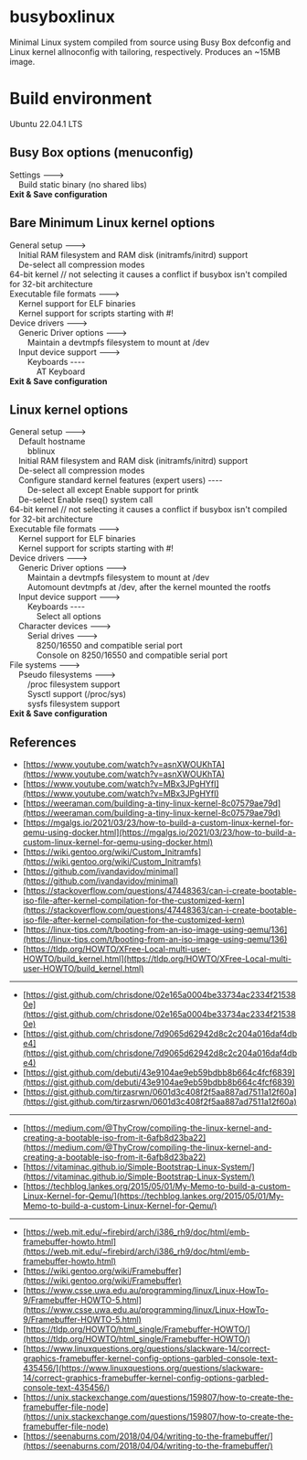 # busyboxlinux
Minimal Linux system compiled from source using Busy Box defconfig and Linux kernel allnoconfig with tailoring, respectively. Produces an ~15MB image.

# Build environment
Ubuntu 22.04.1 LTS

## Busy Box options (menuconfig)
Settings --->  
&nbsp;&nbsp;&nbsp;&nbsp;Build static binary (no shared libs)  
**Exit & Save configuration**

## Bare Minimum Linux kernel options
General setup --->  
&nbsp;&nbsp;&nbsp;&nbsp;Initial RAM filesystem and RAM disk (initramfs/initrd) support  
&nbsp;&nbsp;&nbsp;&nbsp;De-select all compression modes  
64-bit kernel // not selecting it causes a conflict if busybox isn't compiled for 32-bit architecture  
Executable file formats --->  
&nbsp;&nbsp;&nbsp;&nbsp;Kernel support for ELF binaries  
&nbsp;&nbsp;&nbsp;&nbsp;Kernel support for scripts starting with #!  
Device drivers --->  
&nbsp;&nbsp;&nbsp;&nbsp;Generic Driver options --->  
&nbsp;&nbsp;&nbsp;&nbsp;&nbsp;&nbsp;&nbsp;&nbsp;Maintain a devtmpfs filesystem to mount at /dev  
&nbsp;&nbsp;&nbsp;&nbsp;Input device support --->  
&nbsp;&nbsp;&nbsp;&nbsp;&nbsp;&nbsp;&nbsp;&nbsp;Keyboards ----  
&nbsp;&nbsp;&nbsp;&nbsp;&nbsp;&nbsp;&nbsp;&nbsp;&nbsp;&nbsp;&nbsp;&nbsp;AT Keyboard  
**Exit & Save configuration**

## Linux kernel options
General setup --->  
&nbsp;&nbsp;&nbsp;&nbsp;Default hostname  
&nbsp;&nbsp;&nbsp;&nbsp;&nbsp;&nbsp;&nbsp;&nbsp;bblinux  
&nbsp;&nbsp;&nbsp;&nbsp;Initial RAM filesystem and RAM disk (initramfs/initrd) support  
&nbsp;&nbsp;&nbsp;&nbsp;De-select all compression modes  
&nbsp;&nbsp;&nbsp;&nbsp;Configure standard kernel features (expert users) ----  
&nbsp;&nbsp;&nbsp;&nbsp;&nbsp;&nbsp;&nbsp;&nbsp;De-select all except Enable support for printk  
&nbsp;&nbsp;&nbsp;&nbsp;De-select Enable rseq() system call  
64-bit kernel // not selecting it causes a conflict if busybox isn't compiled for 32-bit architecture  
Executable file formats --->  
&nbsp;&nbsp;&nbsp;&nbsp;Kernel support for ELF binaries  
&nbsp;&nbsp;&nbsp;&nbsp;Kernel support for scripts starting with #!  
Device drivers --->  
&nbsp;&nbsp;&nbsp;&nbsp;Generic Driver options --->  
&nbsp;&nbsp;&nbsp;&nbsp;&nbsp;&nbsp;&nbsp;&nbsp;Maintain a devtmpfs filesystem to mount at /dev  
&nbsp;&nbsp;&nbsp;&nbsp;&nbsp;&nbsp;&nbsp;&nbsp;Automount devtmpfs at /dev, after the kernel mounted the rootfs  
&nbsp;&nbsp;&nbsp;&nbsp;Input device support --->  
&nbsp;&nbsp;&nbsp;&nbsp;&nbsp;&nbsp;&nbsp;&nbsp;Keyboards ----  
&nbsp;&nbsp;&nbsp;&nbsp;&nbsp;&nbsp;&nbsp;&nbsp;&nbsp;&nbsp;&nbsp;&nbsp;Select all options  
&nbsp;&nbsp;&nbsp;&nbsp;Character devices --->  
&nbsp;&nbsp;&nbsp;&nbsp;&nbsp;&nbsp;&nbsp;&nbsp;Serial drives --->  
&nbsp;&nbsp;&nbsp;&nbsp;&nbsp;&nbsp;&nbsp;&nbsp;&nbsp;&nbsp;&nbsp;&nbsp;8250/16550 and compatible serial port  
&nbsp;&nbsp;&nbsp;&nbsp;&nbsp;&nbsp;&nbsp;&nbsp;&nbsp;&nbsp;&nbsp;&nbsp;Console on 8250/16550 and compatible serial port  
File systems --->  
&nbsp;&nbsp;&nbsp;&nbsp;Pseudo filesystems --->  
&nbsp;&nbsp;&nbsp;&nbsp;&nbsp;&nbsp;&nbsp;&nbsp;/proc filesystem support  
&nbsp;&nbsp;&nbsp;&nbsp;&nbsp;&nbsp;&nbsp;&nbsp;Sysctl support (/proc/sys)  
&nbsp;&nbsp;&nbsp;&nbsp;&nbsp;&nbsp;&nbsp;&nbsp;sysfs filesystem support  
**Exit & Save configuration**

## References
* [https://www.youtube.com/watch?v=asnXWOUKhTA](https://www.youtube.com/watch?v=asnXWOUKhTA)
* [https://www.youtube.com/watch?v=MBx3JPgHYfI](https://www.youtube.com/watch?v=MBx3JPgHYfI)
* [https://weeraman.com/building-a-tiny-linux-kernel-8c07579ae79d](https://weeraman.com/building-a-tiny-linux-kernel-8c07579ae79d)
* [https://mgalgs.io/2021/03/23/how-to-build-a-custom-linux-kernel-for-qemu-using-docker.html](https://mgalgs.io/2021/03/23/how-to-build-a-custom-linux-kernel-for-qemu-using-docker.html)
* [https://wiki.gentoo.org/wiki/Custom_Initramfs](https://wiki.gentoo.org/wiki/Custom_Initramfs)
* [https://github.com/ivandavidov/minimal](https://github.com/ivandavidov/minimal)
* [https://stackoverflow.com/questions/47448363/can-i-create-bootable-iso-file-after-kernel-compilation-for-the-customized-kern](https://stackoverflow.com/questions/47448363/can-i-create-bootable-iso-file-after-kernel-compilation-for-the-customized-kern)
* [https://linux-tips.com/t/booting-from-an-iso-image-using-qemu/136](https://linux-tips.com/t/booting-from-an-iso-image-using-qemu/136)
* [https://tldp.org/HOWTO/XFree-Local-multi-user-HOWTO/build_kernel.html](https://tldp.org/HOWTO/XFree-Local-multi-user-HOWTO/build_kernel.html)
---

* [https://gist.github.com/chrisdone/02e165a0004be33734ac2334f215380e](https://gist.github.com/chrisdone/02e165a0004be33734ac2334f215380e)
* [https://gist.github.com/chrisdone/7d9065d62942d8c2c204a016daf4dbe4](https://gist.github.com/chrisdone/7d9065d62942d8c2c204a016daf4dbe4)
* [https://gist.github.com/debuti/43e9104ae9eb59bdbb8b664c4fcf6839](https://gist.github.com/debuti/43e9104ae9eb59bdbb8b664c4fcf6839)
* [https://gist.github.com/tirzasrwn/0601d3c408f2f5aa887ad7511a12f60a](https://gist.github.com/tirzasrwn/0601d3c408f2f5aa887ad7511a12f60a)
---

* [https://medium.com/@ThyCrow/compiling-the-linux-kernel-and-creating-a-bootable-iso-from-it-6afb8d23ba22](https://medium.com/@ThyCrow/compiling-the-linux-kernel-and-creating-a-bootable-iso-from-it-6afb8d23ba22)
* [https://vitaminac.github.io/Simple-Bootstrap-Linux-System/](https://vitaminac.github.io/Simple-Bootstrap-Linux-System/)
* [https://techblog.lankes.org/2015/05/01/My-Memo-to-build-a-custom-Linux-Kernel-for-Qemu/](https://techblog.lankes.org/2015/05/01/My-Memo-to-build-a-custom-Linux-Kernel-for-Qemu/)
---

* [https://web.mit.edu/~firebird/arch/i386_rh9/doc/html/emb-framebuffer-howto.html](https://web.mit.edu/~firebird/arch/i386_rh9/doc/html/emb-framebuffer-howto.html)
* [https://wiki.gentoo.org/wiki/Framebuffer](https://wiki.gentoo.org/wiki/Framebuffer)
* [https://www.csse.uwa.edu.au/programming/linux/Linux-HowTo-9/Framebuffer-HOWTO-5.html](https://www.csse.uwa.edu.au/programming/linux/Linux-HowTo-9/Framebuffer-HOWTO-5.html)
* [https://tldp.org/HOWTO/html_single/Framebuffer-HOWTO/](https://tldp.org/HOWTO/html_single/Framebuffer-HOWTO/)
* [https://www.linuxquestions.org/questions/slackware-14/correct-graphics-framebuffer-kernel-config-options-garbled-console-text-435456/](https://www.linuxquestions.org/questions/slackware-14/correct-graphics-framebuffer-kernel-config-options-garbled-console-text-435456/)
* [https://unix.stackexchange.com/questions/159807/how-to-create-the-framebuffer-file-node](https://unix.stackexchange.com/questions/159807/how-to-create-the-framebuffer-file-node)
* [https://seenaburns.com/2018/04/04/writing-to-the-framebuffer/](https://seenaburns.com/2018/04/04/writing-to-the-framebuffer/)
